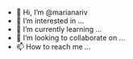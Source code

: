 - 👋 Hi, I’m @marianariv
- 👀 I’m interested in ...
- 🌱 I’m currently learning ...
- 💞️ I’m looking to collaborate on ...
- 📫 How to reach me ...

<!---
marianariv/marianariv is a ✨ special ✨ repository because its `README.md` (this file) appears on your GitHub profile.
You can click the Preview link to take a look at your changes.
--->
